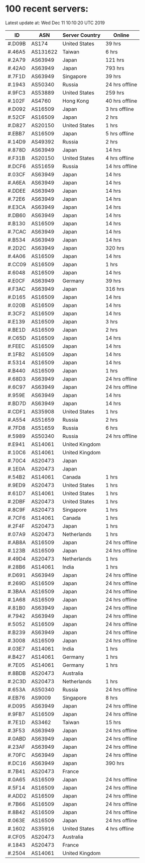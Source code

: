 # 100 recent servers:

Latest update at: Wed Dec 11 10:10:20 UTC 2019

| ID | ASN | Server Country | Online |
| -- | --- | -------------- | ------ |
| #.D09B | AS174 | United States | 39 hrs |
| #.46A5 | AS131622 | Taiwan | 6 hrs |
| #.2A79 | AS63949 | Japan | 121 hrs |
| #.42A0 | AS63949 | Japan | 793 hrs |
| #.7F1D | AS63949 | Singapore | 39 hrs |
| #.1943 | AS50340 | Russia | 24 hrs offline |
| #.9FC3 | AS53889 | United States | 259 hrs |
| #.102F | AS4760 | Hong Kong | 40 hrs offline |
| #.D092 | AS16509 | Japan | 3 hrs offline |
| #.52CF | AS16509 | Japan | 2 hrs |
| #.D827 | AS20150 | United States | 1 hrs |
| #.EBB7 | AS16509 | Japan | 5 hrs offline |
| #.14D9 | AS49392 | Russia | 2 hrs |
| #.878D | AS63949 | Japan | 14 hrs |
| #.F31B | AS20150 | United States | 4 hrs offline |
| #.DCF6 | AS51659 | Russia | 14 hrs offline |
| #.03CF | AS63949 | Japan | 14 hrs |
| #.A6EA | AS63949 | Japan | 14 hrs |
| #.DDEE | AS63949 | Japan | 14 hrs |
| #.72E6 | AS63949 | Japan | 14 hrs |
| #.E3CA | AS63949 | Japan | 14 hrs |
| #.DB60 | AS63949 | Japan | 14 hrs |
| #.B130 | AS16509 | Japan | 14 hrs |
| #.7CAC | AS63949 | Japan | 14 hrs |
| #.B534 | AS63949 | Japan | 14 hrs |
| #.2D2C | AS63949 | Japan | 320 hrs |
| #.4A06 | AS16509 | Japan | 14 hrs |
| #.CC09 | AS16509 | Japan | 1 hrs |
| #.6048 | AS16509 | Japan | 14 hrs |
| #.E0CF | AS63949 | Germany | 39 hrs |
| #.F3AC | AS63949 | Japan | 316 hrs |
| #.D165 | AS16509 | Japan | 14 hrs |
| #.020B | AS16509 | Japan | 14 hrs |
| #.3CF2 | AS16509 | Japan | 14 hrs |
| #.E139 | AS16509 | Japan | 3 hrs |
| #.BE1D | AS16509 | Japan | 2 hrs |
| #.C65D | AS16509 | Japan | 14 hrs |
| #.FEEC | AS16509 | Japan | 14 hrs |
| #.1FB2 | AS16509 | Japan | 14 hrs |
| #.5314 | AS16509 | Japan | 14 hrs |
| #.B440 | AS16509 | Japan | 1 hrs |
| #.68D3 | AS63949 | Japan | 24 hrs offline |
| #.6C97 | AS63949 | Japan | 24 hrs offline |
| #.959E | AS63949 | Japan | 14 hrs |
| #.BD7D | AS63949 | Japan | 14 hrs |
| #.CDF1 | AS35908 | United States | 1 hrs |
| #.A554 | AS51659 | Russia | 2 hrs |
| #.7FD8 | AS51659 | Russia | 6 hrs |
| #.5989 | AS50340 | Russia | 24 hrs offline |
| #.E941 | AS14061 | United Kingdom | |
| #.10C6 | AS14061 | United Kingdom | |
| #.70C4 | AS20473 | Japan | |
| #.1E0A | AS20473 | Japan | |
| #.54B2 | AS14061 | Canada | 1 hrs |
| #.9ED9 | AS20473 | United States | 1 hrs |
| #.61D7 | AS14061 | United States | 1 hrs |
| #.2DBF | AS20473 | United States | 1 hrs |
| #.8C9F | AS20473 | Singapore | 1 hrs |
| #.7CF6 | AS14061 | Canada | 1 hrs |
| #.2F4F | AS20473 | Japan | 1 hrs |
| #.07A9 | AS20473 | Netherlands | 1 hrs |
| #.AB8A | AS16509 | Japan | 24 hrs offline |
| #.123B | AS16509 | Japan | 24 hrs offline |
| #.49D4 | AS20473 | Netherlands | 1 hrs |
| #.28B6 | AS14061 | India | 1 hrs |
| #.D691 | AS63949 | Japan | 24 hrs offline |
| #.269D | AS16509 | Japan | 24 hrs offline |
| #.3BAA | AS16509 | Japan | 24 hrs offline |
| #.1A68 | AS16509 | Japan | 24 hrs offline |
| #.81B0 | AS63949 | Japan | 24 hrs offline |
| #.7942 | AS63949 | Japan | 24 hrs offline |
| #.5052 | AS16509 | Japan | 24 hrs offline |
| #.B239 | AS63949 | Japan | 24 hrs offline |
| #.3008 | AS16509 | Japan | 24 hrs offline |
| #.03E7 | AS14061 | India | 1 hrs |
| #.B427 | AS14061 | Germany | 1 hrs |
| #.7E05 | AS14061 | Germany | 1 hrs |
| #.8BDB | AS20473 | Australia | |
| #.2C3D | AS20473 | Netherlands | 1 hrs |
| #.653A | AS50340 | Russia | 24 hrs offline |
| #.EB76 | AS9009 | Singapore | 8 hrs |
| #.D095 | AS63949 | Japan | 24 hrs offline |
| #.9FB7 | AS16509 | Japan | 24 hrs offline |
| #.7E1D | AS3462 | Taiwan | 15 hrs |
| #.3F53 | AS63949 | Japan | 24 hrs offline |
| #.0ABD | AS63949 | Japan | 24 hrs offline |
| #.23AF | AS63949 | Japan | 24 hrs offline |
| #.70FC | AS63949 | Japan | 24 hrs offline |
| #.DC16 | AS63949 | Japan | 390 hrs |
| #.7B41 | AS20473 | France | |
| #.0A65 | AS16509 | Japan | 24 hrs offline |
| #.5F14 | AS16509 | Japan | 24 hrs offline |
| #.ADD2 | AS16509 | Japan | 24 hrs offline |
| #.7B66 | AS16509 | Japan | 24 hrs offline |
| #.8B42 | AS16509 | Japan | 24 hrs offline |
| #.063E | AS16509 | Japan | 24 hrs offline |
| #.1602 | AS35916 | United States | 4 hrs offline |
| #.CF05 | AS20473 | Australia | |
| #.1843 | AS20473 | France | |
| #.2504 | AS14061 | United Kingdom | |

